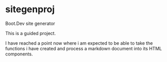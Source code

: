 # sitegenproj
Boot.Dev site generator

This is a guided project. 

I have reached a point now where i am expected to be able to take the functions i have created and process a markdown document into its HTML components.


